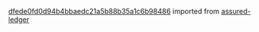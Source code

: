 [dfede0fd0d94b4bbaedc21a5b88b35a1c6b98486](https://github.com/insolar/assured-ledger/commit/dfede0fd0d94b4bbaedc21a5b88b35a1c6b98486) imported from [assured-ledger](https://github.com/insolar/assured-ledger)
